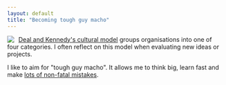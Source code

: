 ```yaml
---
layout: default
title: "Becoming tough guy macho"
---
```


<img style="float: left; padding-right: 10px"
src="http://www.e-gineer.com/v2/blog/2005/10/Deal & Kennedy's cultural
model.gif"/>

[Deal and Kennedy's cultural
model](http://changingminds.org/explanations/culture/deal_kennedy_culture.htm)
groups organisations into one of four categories. I often reflect on this model
when evaluating new ideas or projects.

I like to aim for "tough guy
macho". It allows me to think big, learn fast and make [lots of non-fatal
mistakes](http://software.ericsink.com/bos/Make_More_Mistakes.html).
